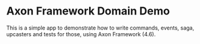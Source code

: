 Axon Framework Domain Demo
==========================

This is a simple app to demonstrate how to write commands, events, saga, upcasters and tests for those, using Axon Framework (4.6).
